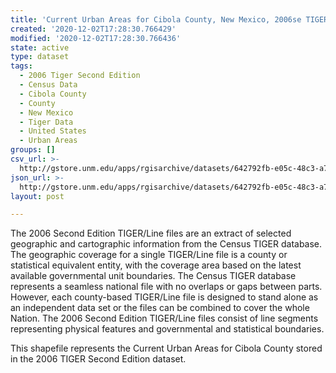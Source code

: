 ```yaml
---
title: 'Current Urban Areas for Cibola County, New Mexico, 2006se TIGER'
created: '2020-12-02T17:28:30.766429'
modified: '2020-12-02T17:28:30.766436'
state: active
type: dataset
tags:
  - 2006 Tiger Second Edition
  - Census Data
  - Cibola County
  - County
  - New Mexico
  - Tiger Data
  - United States
  - Urban Areas
groups: []
csv_url: >-
  http://gstore.unm.edu/apps/rgisarchive/datasets/642792fb-e05c-48c3-a710-e8752565ec45/tgr2006se_cibo_urbcu.derived.csv
json_url: >-
  http://gstore.unm.edu/apps/rgisarchive/datasets/642792fb-e05c-48c3-a710-e8752565ec45/tgr2006se_cibo_urbcu.derived.json
layout: post

---
```

The 2006 Second Edition TIGER/Line files are an extract of selected geographic and cartographic information from the Census TIGER database.  The geographic coverage for a single TIGER/Line file is a county or statistical equivalent entity, with the coverage area based on the latest available governmental unit boundaries. The Census TIGER database represents a seamless national file with no overlaps or gaps between parts.  However, each county-based TIGER/Line file is designed to stand alone as an independent data set or the files can be combined to cover the whole Nation.  The 2006 Second Edition  TIGER/Line files consist of line segments representing physical features and governmental and statistical boundaries.  

This shapefile represents the Current Urban Areas for Cibola County stored in the 2006 TIGER Second Edition dataset.
